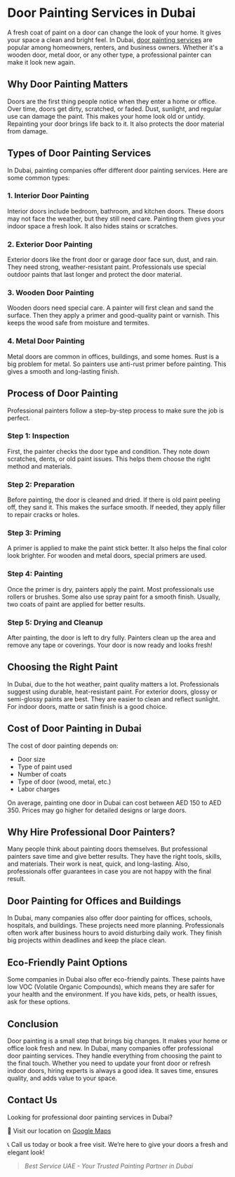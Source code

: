 # Door Painting Services in Dubai

A fresh coat of paint on a door can change the look of your home. It gives your space a clean and bright feel. In Dubai,  <a href="door painting services">[door painting services](https://bestservices-uae.com/door-painting-services-dubai/)</a> are popular among homeowners, renters, and business owners. Whether it's a wooden door, metal door, or any other type, a professional painter can make it look new again.

## Why Door Painting Matters

Doors are the first thing people notice when they enter a home or office. Over time, doors get dirty, scratched, or faded. Dust, sunlight, and regular use can damage the paint. This makes your home look old or untidy. Repainting your door brings life back to it. It also protects the door material from damage.

## Types of Door Painting Services

In Dubai, painting companies offer different door painting services. Here are some common types:

### 1. Interior Door Painting

Interior doors include bedroom, bathroom, and kitchen doors. These doors may not face the weather, but they still need care. Painting them gives your indoor space a fresh look. It also hides stains or scratches.

### 2. Exterior Door Painting

Exterior doors like the front door or garage door face sun, dust, and rain. They need strong, weather-resistant paint. Professionals use special outdoor paints that last longer and protect the door material.

### 3. Wooden Door Painting

Wooden doors need special care. A painter will first clean and sand the surface. Then they apply a primer and good-quality paint or varnish. This keeps the wood safe from moisture and termites.

### 4. Metal Door Painting

Metal doors are common in offices, buildings, and some homes. Rust is a big problem for metal. So painters use anti-rust primer before painting. This gives a smooth and long-lasting finish.

## Process of Door Painting

Professional painters follow a step-by-step process to make sure the job is perfect.

### Step 1: Inspection

First, the painter checks the door type and condition. They note down scratches, dents, or old paint issues. This helps them choose the right method and materials.

### Step 2: Preparation

Before painting, the door is cleaned and dried. If there is old paint peeling off, they sand it. This makes the surface smooth. If needed, they apply filler to repair cracks or holes.

### Step 3: Priming

A primer is applied to make the paint stick better. It also helps the final color look brighter. For wooden and metal doors, special primers are used.

### Step 4: Painting

Once the primer is dry, painters apply the paint. Most professionals use rollers or brushes. Some also use spray paint for a smooth finish. Usually, two coats of paint are applied for better results.

### Step 5: Drying and Cleanup

After painting, the door is left to dry fully. Painters clean up the area and remove any tape or coverings. Your door is now ready and looks fresh!

## Choosing the Right Paint

In Dubai, due to the hot weather, paint quality matters a lot. Professionals suggest using durable, heat-resistant paint. For exterior doors, glossy or semi-glossy paints are best. They are easier to clean and reflect sunlight. For indoor doors, matte or satin finish is a good choice.

## Cost of Door Painting in Dubai

The cost of door painting depends on:

- Door size  
- Type of paint used  
- Number of coats  
- Type of door (wood, metal, etc.)  
- Labor charges  

On average, painting one door in Dubai can cost between AED 150 to AED 350. Prices may go higher for detailed designs or large doors.

## Why Hire Professional Door Painters?

Many people think about painting doors themselves. But professional painters save time and give better results. They have the right tools, skills, and materials. Their work is neat, quick, and long-lasting. Also, professionals offer guarantees in case you are not happy with the final result.

## Door Painting for Offices and Buildings

In Dubai, many companies also offer door painting for offices, schools, hospitals, and buildings. These projects need more planning. Professionals often work after business hours to avoid disturbing daily work. They finish big projects within deadlines and keep the place clean.

## Eco-Friendly Paint Options

Some companies in Dubai also offer eco-friendly paints. These paints have low VOC (Volatile Organic Compounds), which means they are safer for your health and the environment. If you have kids, pets, or health issues, ask for these options.

## Conclusion

Door painting is a small step that brings big changes. It makes your home or office look fresh and new. In Dubai, many companies offer professional door painting services. They handle everything from choosing the paint to the final touch. Whether you need to update your front door or refresh indoor doors, hiring experts is always a good idea. It saves time, ensures quality, and adds value to your space.
## Contact Us

Looking for professional door painting services in Dubai?

📍 Visit our location on [Google Maps](https://g.co/kgs/jSefPCt)

📞 Call us today or book a free visit. We’re here to give your doors a fresh and elegant look!

> _Best Service UAE - Your Trusted Painting Partner in Dubai_

